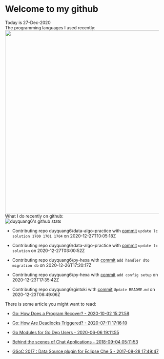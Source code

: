 # Welcome to my github 
Today is 27-Dec-2020\
The programming languages I used recently:\
<img src="https://wakatime.com/share/@duyquang6/fbe267a6-a29b-4a1a-b769-c566a361c376.svg" width="600">\
What I do recently on github:\
![duyquang6's github stats](https://github-readme-stats.vercel.app/api?username=duyquang6&layout=compact&hide=stars,prs,contribs,issues)

 - Contributing repo duyquang6/data-algo-practice with [commit](https://github.com/duyquang6/data-algo-practice/commit/3fdb1b9d8811a18e81843bd0af679dd38264f281) `update lc solution 1700 1701 1704` on  2020-12-27T10:05:18Z

 - Contributing repo duyquang6/data-algo-practice with [commit](https://github.com/duyquang6/data-algo-practice/commit/372dac8a95695aaf7b0d67b3b11275596dd14526) `update lc solution` on  2020-12-27T03:00:52Z

 - Contributing repo duyquang6/py-hexa with [commit](https://github.com/duyquang6/py-hexa/commit/8d7e4d71220406aa4be8c3ab6eaea897ba678d86) `add handler dto migration db` on  2020-12-26T17:20:17Z

 - Contributing repo duyquang6/py-hexa with [commit](https://github.com/duyquang6/py-hexa/commit/bb7e11a64b7a6751a077aefa68f7278c3f621ee3) `add config setup` on  2020-12-23T17:35:42Z

 - Contributing repo duyquang6/gintoki with [commit](https://github.com/duyquang6/gintoki/commit/908048cbb4748c878d467b173972f434d979fc1f) `Update README.md` on  2020-12-23T06:49:06Z

There is some article you might want to read:

 - [Go: How Does a Program Recover? - 2020-10-02 15:21:58](https://medium.com/a-journey-with-go/go-how-does-a-program-recover-fbbbf27cc31e?source=rss-f26b90a8ca4b------2)

 - [Go: How Are Deadlocks Triggered? - 2020-07-11 17:16:10](https://medium.com/a-journey-with-go/go-how-are-deadlocks-triggered-2305504ac019?source=rss-f26b90a8ca4b------2)

 - [Go Modules for Go Dep Users - 2020-06-06 19:11:55](https://medium.com/@sudarakayasindu/go-modules-for-go-dep-users-2f2d983525fc?source=rss-1a65837801e2------2)

 - [Behind the scenes of Chat Applications - 2018-09-04 05:11:53](https://medium.com/@sudarakayasindu/behind-the-scenes-of-chat-applications-38634f584758?source=rss-1a65837801e2------2)

 - [GSoC 2017 : Data Source plugin for Eclipse Che 5 - 2017-08-28 17:49:47](https://medium.com/@sudarakayasindu/gsoc-2017-data-source-plugin-for-eclipse-che-5-743235de3f6c?source=rss-1a65837801e2------2)

